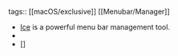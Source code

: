 tags:: [[macOS/exclusive]] [[Menubar/Manager]]

- [Ice](https://icemenubar.app/) is a powerful menu bar management tool.
-
- []